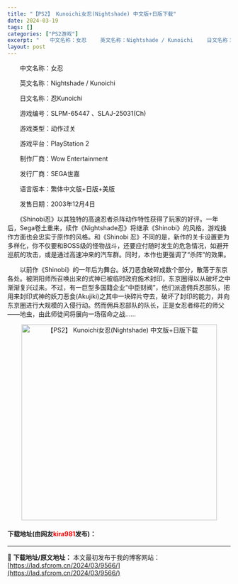 ```yaml
---
title: "【PS2】 Kunoichi女忍(Nightshade) 中文版+日版下载"
date: 2024-03-19
tags: []
categories: ["PS2游戏"]
excerpt: "　　中文名称：女忍 　　英文名称：Nightshade / Kunoichi 　　日文名称：忍Kunoichi 　　游戏编号：SLPM-65447 、SLAJ-25031(Ch) 　　游戏类型：动作过关 　　游戏平台：PlayStation 2 　　制作厂商：Wow Entertainment 　　&hellip;"
layout: post
---
```


 <p>　　中文名称：女忍</p> <p>　　英文名称：Nightshade / Kunoichi</p> <p>　　日文名称：忍Kunoichi</p> <p>　　游戏编号：SLPM-65447 、SLAJ-25031(Ch)</p> <p>　　游戏类型：动作过关</p> <p>　　游戏平台：PlayStation 2</p> <p>　　制作厂商：Wow Entertainment</p> <p>　　发行厂商：SEGA世嘉</p> <p>　　语言版本：繁体中文版+日版+美版</p> <p>　　发售日期：2003年12月4日</p> <p>　　《Shinobi忍》以其独特的高速忍者杀阵动作特性获得了玩家的好评。一年后，Sega卷土重来，续作《Nightshade忍》将继承《Shinobi》的风格，游戏操作方面也会忠实于原作的风格。和《Shinobi 忍》不同的是，新作的关卡设置更为多样化，你不仅要和BOSS级的怪物战斗，还要应付随时发生的危急情况，如避开巡航的攻击，或是通过高速冲来的汽车群。同时，本作也更强调了&ldquo;杀阵&rdquo;的效果。</p> <p>　　以前作《Shinobi》的一年后为舞台。妖刀恶食破碎成数个部分，散落于东京各处。被阴阳师所召唤出来的式神已被临时政府施术封印，东京圈得以从破坏之中渐渐复兴过来。不过，有一巨型多国籍企业&ldquo;中臣财阀&rdquo;，他们派遣佣兵忍部队，把用来封印式神的妖刀恶食(Akujiki)之其中一块碎片夺去，破坏了封印的能力，并向东京圈进行大规模的入侵行动。然而佣兵忍部队的队长，正是女忍者绯花的师父&mdash;&mdash;地虫，由此师徒间将展向一场宿命之战&hellip;&hellip;</p> <p align="center"><img align="" border="0" src="https://lad.sfcrom.cn/wp-content/uploads/2024/03/20240319_65f99883edbbe.jpg" width="441" alt="【PS2】 Kunoichi女忍(Nightshade) 中文版+日版下载" /></p> <p><h4>下载地址(由网友<font color="red">kira981</font>发布)：</h4></p> 

---
📖 **下载地址/原文地址：** 本文最初发布于我的博客网站：[https://lad.sfcrom.cn/2024/03/9566/](https://lad.sfcrom.cn/2024/03/9566/)
